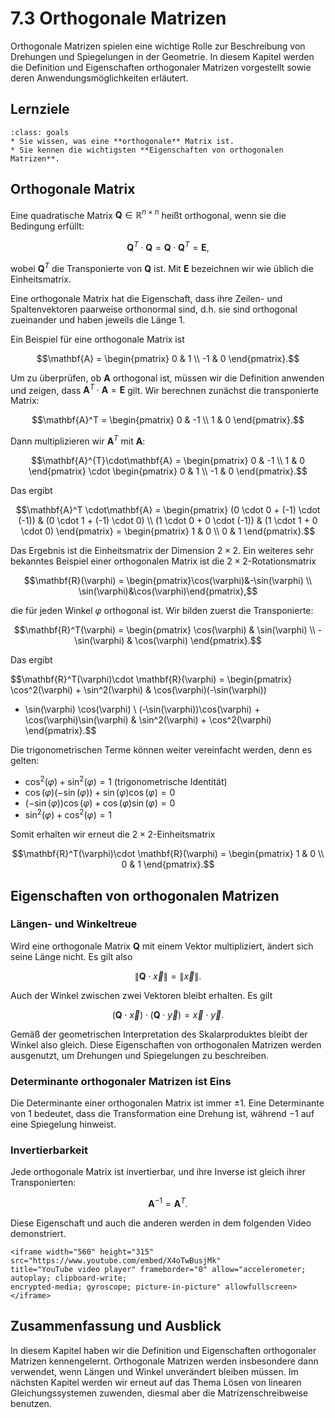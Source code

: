 # 7.3 Orthogonale Matrizen

Orthogonale Matrizen spielen eine wichtige Rolle zur Beschreibung von Drehungen
und Spiegelungen in der Geometrie. In diesem Kapitel werden die Definition und
Eigenschaften orthogonaler Matrizen vorgestellt sowie deren
Anwendungsmöglichkeiten erläutert.

## Lernziele

```{admonition} Lernziele
:class: goals
* Sie wissen, was eine **orthogonale** Matrix ist.
* Sie kennen die wichtigsten **Eigenschaften von orthogonalen Matrizen**.
```

## Orthogonale Matrix

Eine quadratische Matrix $\mathbf{Q}\in\mathbb{R}^{n\times n}$ heißt orthogonal,
wenn sie die Bedingung erfüllt:

$$\mathbf{Q}^{T}\cdot\mathbf{Q} = \mathbf{Q}\cdot\mathbf{Q}^{T} = \mathbf{E},$$

wobei $\mathbf{Q}^{T}$ die Transponierte von $\mathbf{Q}$ ist. Mit $\mathbf{E}$
bezeichnen wir wie üblich die Einheitsmatrix.

Eine orthogonale Matrix hat die Eigenschaft, dass ihre Zeilen- und
Spaltenvektoren paarweise orthonormal sind, d.h. sie sind orthogonal zueinander
und haben jeweils die Länge 1.

Ein Beispiel für eine orthogonale Matrix ist

$$\mathbf{A} = \begin{pmatrix} 0 & 1 \\ -1 & 0 \end{pmatrix}.$$

Um zu überprüfen, ob $\mathbf{A}$ orthogonal ist, müssen wir die Definition
anwenden und zeigen, dass $\mathbf{A}^{T}\cdot\mathbf{A}=\mathbf{E}$ gilt. Wir
berechnen zunächst die transponierte Matrix:

$$\mathbf{A}^T = \begin{pmatrix} 0 & -1 \\ 1 & 0 \end{pmatrix}.$$

Dann multiplizieren wir $\mathbf{A}^{T}$ mit $\mathbf{A}$:

$$\mathbf{A}^{T}\cdot\mathbf{A} = \begin{pmatrix} 0 & -1 \\ 1 & 0 \end{pmatrix}
\cdot \begin{pmatrix} 0 & 1 \\ -1 & 0 \end{pmatrix}.$$

Das ergibt

$$\mathbf{A}^T \cdot\mathbf{A} =
\begin{pmatrix} (0 \cdot 0 + (-1) \cdot (-1)) & (0 \cdot 1 + (-1) \cdot 0) \\
(1 \cdot 0 + 0 \cdot (-1)) & (1 \cdot 1 + 0 \cdot 0) \end{pmatrix}
= \begin{pmatrix} 1 & 0 \\ 0 & 1 \end{pmatrix}.$$

Das Ergebnis ist die Einheitsmatrix der Dimension $2\times 2$. Ein weiteres sehr
bekanntes Beispiel einer orthogonalen Matrix ist die $2\times 2$-Rotationsmatrix

$$\mathbf{R}(\varphi) =
\begin{pmatrix}\cos(\varphi)&-\sin(\varphi) \\ \sin(\varphi)&\cos(\varphi)\end{pmatrix},$$

die für jeden Winkel $\varphi$ orthogonal ist. Wir bilden zuerst die Transponierte:

$$\mathbf{R}^T(\varphi) =
\begin{pmatrix} \cos(\varphi) & \sin(\varphi) \\ -\sin(\varphi) & \cos(\varphi) \end{pmatrix}.$$

Das ergibt

$$\mathbf{R}^T(\varphi)\cdot \mathbf{R}(\varphi) =
\begin{pmatrix} \cos^2(\varphi) + \sin^2(\varphi) & \cos(\varphi)(-\sin(\varphi))
+ \sin(\varphi) \cos(\varphi) \\ (-\sin(\varphi))\cos(\varphi) + \cos(\varphi)\sin(\varphi)
& \sin^2(\varphi) + \cos^2(\varphi) \end{pmatrix}.$$

Die trigonometrischen Terme können weiter vereinfacht werden, denn es gelten:

- $\cos^2(\varphi) + \sin^2(\varphi) = 1$ (trigonometrische Identität)
- $\cos(\varphi)(-\sin(\varphi)) + \sin(\varphi)\cos(\varphi) = 0$
- $(- \sin(\varphi))\cos(\varphi) + \cos(\varphi)\sin(\varphi) = 0$
- $\sin^2(\varphi) + \cos^2(\varphi) = 1$

Somit erhalten wir erneut die $2\times 2$-Einheitsmatrix

$$\mathbf{R}^T(\varphi)\cdot \mathbf{R}(\varphi) =
\begin{pmatrix} 1 & 0 \\ 0 & 1 \end{pmatrix}.$$

## Eigenschaften von orthogonalen Matrizen

### Längen- und Winkeltreue

Wird eine orthogonale Matrix $\mathbf{Q}$ mit einem Vektor multipliziert, ändert
sich seine Länge nicht. Es gilt also

$$\|\mathbf{Q}\cdot\vec{x}\| = \|\vec{x}\|.$$

Auch der Winkel zwischen zwei Vektoren bleibt erhalten. Es gilt

$$\left(\mathbf{Q}\cdot\vec{x}\right) \cdot \left(\mathbf{Q}\cdot\vec{y}\right)
= \vec{x}\cdot\vec{y}.$$

Gemäß der geometrischen Interpretation des Skalarproduktes bleibt der Winkel
also gleich. Diese Eigenschaften von orthogonalen Matrizen werden ausgenutzt, um
Drehungen und Spiegelungen zu beschreiben.

### Determinante orthogonaler Matrizen ist Eins

Die Determinante einer orthogonalen Matrix ist immer $\pm 1$. Eine Determinante
von $1$ bedeutet, dass die Transformation eine Drehung ist, während $−1$ auf
eine Spiegelung hinweist.

### Invertierbarkeit

Jede orthogonale Matrix ist invertierbar, und ihre Inverse ist gleich ihrer
Transponierten:

   $$\mathbf{A}^{-1} = \mathbf{A}^{T}.$$

Diese Eigenschaft und auch die anderen werden in dem folgenden Video demonstriert.

```{dropdown} Video "Orthogonale Matrizen" von MathePeter
<iframe width="560" height="315" src="https://www.youtube.com/embed/X4oTwBusjMk"
title="YouTube video player" frameborder="0" allow="accelerometer; autoplay; clipboard-write;
encrypted-media; gyroscope; picture-in-picture" allowfullscreen></iframe>
```

## Zusammenfassung und Ausblick

In diesem Kapitel haben wir die Definition und Eigenschaften orthogonaler
Matrizen kennengelernt. Orthogonale Matrizen werden insbesondere dann verwendet,
wenn Längen und Winkel unverändert bleiben müssen. Im nächsten Kapitel werden
wir erneut auf das Thema Lösen von linearen Gleichungssystemen zuwenden, diesmal
aber die Matrizenschreibweise benutzen.
